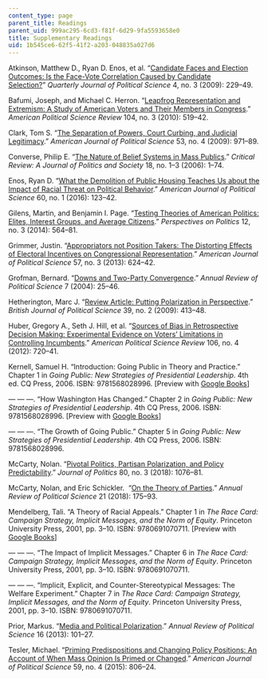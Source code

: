 ```yaml
---
content_type: page
parent_title: Readings
parent_uid: 999ac295-6cd3-f81f-6d29-9fa5593658e0
title: Supplementary Readings
uid: 1b545ce6-62f5-41f2-a203-048835a027d6
---
```


Atkinson, Matthew D., Ryan D. Enos, et al. “[Candidate Faces and Election Outcomes: Is the Face-Vote Correlation Caused by Candidate Selection?](https://www.nowpublishers.com/article/Details/QJPS-8062)” _Quarterly Journal of Political Science_ 4, no. 3 (2009): 229–49. 

Bafumi, Joseph, and Michael C. Herron. “[Leapfrog Representation and Extremism: A Study of American Voters and Their Members in Congress](https://www.jstor.org/stable/40863767?seq=1#metadata_info_tab_contents).” _American Political Science Review_ 104, no. 3 (2010): 519–42. 

Clark, Tom S. “[The Separation of Powers, Court Curbing, and Judicial Legitimacy](https://www.jstor.org/stable/20647961?seq=1#metadata_info_tab_contents).” _American Journal of Political Science_ 53, no. 4 (2009): 971–89.

Converse, Philip E. “[The Nature of Belief Systems in Mass Publics](https://www.tandfonline.com/doi/abs/10.1080/08913810608443650).” _Critical Review: A Journal of Politics and Society_ 18, no. 1–3 (2006): 1–74.

Enos, Ryan D. “[What the Demolition of Public Housing Teaches Us about the Impact of Racial Threat on Political Behavior](https://onlinelibrary.wiley.com/doi/abs/10.1111/ajps.12156).” _American Journal of Political Science_ 60, no. 1 (2016): 123–42.

Gilens, Martin, and Benjamin I. Page. “[Testing Theories of American Politics: Elites, Interest Groups, and Average Citizens](https://www.cambridge.org/core/journals/perspectives-on-politics/article/testing-theories-of-american-politics-elites-interest-groups-and-average-citizens/62327F513959D0A304D4893B382B992B).” _Perspectives on Politics_ 12, no. 3 (2014): 564–81.

Grimmer, Justin. “[Appropriators not Position Takers: The Distorting Effects of Electoral Incentives on Congressional Representation](https://www.jstor.org/stable/23496643?seq=1#metadata_info_tab_contents).” _American Journal of Political Science_ 57, no. 3 (2013): 624–42.

Grofman, Bernard. “[Downs and Two-Party Convergence](https://www.annualreviews.org/doi/abs/10.1146/annurev.polisci.7.012003.104711?journ).” _Annual Review of Political Science_ 7 (2004): 25–46.

Hetherington, Marc J. “[Review Article: Putting Polarization in Perspective](https://www.cambridge.org/core/journals/british-journal-of-political-science/article/review-article-putting-polarization-in-perspective/63399498FAD2D3BDF8BDDF3340A9A41B).” _British Journal of Political Science_ 39, no. 2 (2009): 413–48.

Huber, Gregory A., Seth J. Hill, et al. “[Sources of Bias in Retrospective Decision Making: Experimental Evidence on Voters’ Limitations in Controlling Incumbents](https://www.jstor.org/stable/23357706?seq=1#metadata_info_tab_contents).” _American Political Science Review_ 106, no. 4 (2012): 720–41.

Kernell, Samuel H. “Introduction: Going Public in Theory and Practice.” Chapter 1 in _Going Public: New Strategies of Presidential Leadership_. 4th ed. CQ Press, 2006. ISBN: ‎9781568028996. \[Preview with [Google Books](https://www.google.com/books/edition/Going_Public/gWQXBAAAQBAJ?hl=en&gbpv=1)\]

— — —. “How Washington Has Changed.” Chapter 2 in _Going Public: New Strategies of Presidential Leadership_. 4th CQ Press, 2006. ISBN: ‎9781568028996. \[Preview with [Google Books](https://www.google.com/books/edition/Going_Public/gWQXBAAAQBAJ?hl=en&gbpv=1)\]

— — —. “The Growth of Going Public.” Chapter 5 in _Going Public: New Strategies of Presidential Leadership_. 4th CQ Press, 2006. ISBN: ‎9781568028996. 

McCarty, Nolan. “[Pivotal Politics, Partisan Polarization, and Policy Predictability](https://www.journals.uchicago.edu/doi/full/10.1086/697949).” _Journal of Politics_ 80, no. 3 (2018): 1076–81.

McCarty, Nolan, and Eric Schickler.  “[On the Theory of Parties](https://www.annualreviews.org/doi/abs/10.1146/annurev-polisci-061915-123020).” _Annual Review of Political Science_ 21 (2018): 175–93.

Mendelberg, Tali. “A Theory of Racial Appeals.” Chapter 1 in _The Race Card: Campaign Strategy, Implicit Messages, and the Norm of Equity_. Princeton University Press, 2001, pp. 3–10. ISBN: ‎9780691070711. \[Preview with [Google Books](https://www.google.com/books/edition/The_Race_Card/pd8yDwAAQBAJ?hl=en&gbpv=1)\]

— — —. “The Impact of Implicit Messages.” Chapter 6 in _The Race Card: Campaign Strategy, Implicit Messages, and the Norm of Equity_. Princeton University Press, 2001, pp. 3–10. ISBN: ‎9780691070711. 

— — —. “Implicit, Explicit, and Counter-Stereotypical Messages: The Welfare Experiment.” Chapter 7 in _The Race Card: Campaign Strategy, Implicit Messages, and the Norm of Equity_. Princeton University Press, 2001, pp. 3–10. ISBN: ‎9780691070711. 

Prior, Markus. “[Media and Political Polarization](https://www.annualreviews.org/doi/abs/10.1146/annurev-polisci-100711-135242).” _Annual Review of Political Science_ 16 (2013): 101–27.

Tesler, Michael. “[Priming Predispositions and Changing Policy Positions: An Account of When Mass Opinion Is Primed or Changed](https://www.jstor.org/stable/24582949?seq=1#metadata_info_tab_contents).” _American Journal of Political Science_ 59, no. 4 (2015): 806–24.